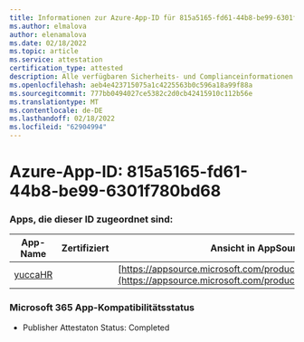 ```yaml
---
title: Informationen zur Azure-App-ID für 815a5165-fd61-44b8-be99-6301f780bd68
ms.author: elmalova
author: elenamalova
ms.date: 02/18/2022
ms.topic: article
ms.service: attestation
certification_type: attested
description: Alle verfügbaren Sicherheits- und Complianceinformationen für 815a5165-fd61-44b8-be99-6301f780bd68.
ms.openlocfilehash: aeb4e423715075a1c4225563b0c596a18a99f88a
ms.sourcegitcommit: 777bb0494027ce5382c2d0cb42415910c112b56e
ms.translationtype: MT
ms.contentlocale: de-DE
ms.lasthandoff: 02/18/2022
ms.locfileid: "62904994"
---
```

# <a name="azure-app-id-815a5165-fd61-44b8-be99-6301f780bd68"></a>Azure-App-ID: 815a5165-fd61-44b8-be99-6301f780bd68


### <a name="apps-associated-with-this-id"></a>Apps, die dieser ID zugeordnet sind:
| **App-Name** | **Zertifiziert** | **Ansicht in AppSource** |
|--------------|---------------|-----------------------|
| [yuccaHR](https://docs.microsoft.com/microsoft-365-app-certification/forward/WA200003242) |  | [https://appsource.microsoft.com/product/office/WA200003242](https://appsource.microsoft.com/product/office/WA200003242) |

### <a name="microsoft-365-app-compliance-status"></a>Microsoft 365 App-Kompatibilitätsstatus
- Publisher Attestaton Status: Completed
